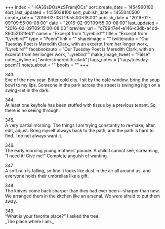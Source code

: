 +++
index = "-KA39sDOsAzSFramjOCs"
sort_create_date = 1454990100
sort_last_updated = 1455038100
sort_publish_date = 1455040500
create_date = "2016-02-08T19:55:00-08:00"
publish_date = "2016-02-09T09:55:00-08:00"
date = "2016-02-09T09:55:00-08:00"
last_updated = "2016-02-09T09:15:00-08:00"
preview_url = "c79947e4-e146-c3db-a4dd-86052181feb1"
name = "Excerpt from \"Lyrebird\""
title = "Excerpt from \"Lyrebird\""
type = "Poem"
link = ""
shareimage = ""
twitterauto = "Our Tuesday Poet is Meredith Clark, with an excerpt from her longer work, \"Lyrebird\""
facebookauto = "Our Tuesday Poet is Meredith Clark, with an excerpt from her longer work, \"Lyrebird\""
make_image_tweet = "False"
notes_byline = ["writers/meredith-clark"]
tags_notes = ["tags/tuesday-poem"]
notes_about = ""
books = ""
+++
<p class="prose-poem">
	343.<br>
Eve of the new year. Bitter cold city. I sit by the café window, bring the soup bowl to my lips. Someone in the park across the street is swinging high on a swing-set in the dark.
</p>

<p class="prose-poem">
	344.<br>
At least one keyhole has been stuffed with tissue by a previous tenant. So there is no seeing through.
</p>


<p class="prose-poem">
	345.<br>
A very partial morning. The things I am trying constantly to re-make, alter, edit, adjust. Bring myself always back to the path, and the path is hard to find. I do not always want it.
</p>


<p class="prose-poem">
	346.<br>
The early morning young mothers’ parade. A child I cannot see, screaming, “I need it! Give me!” Complete anguish of wanting.
</p>


<p class="prose-poem">
	347.<br>
A soft rain is falling, so fine it looks like dust in the air all around us, and everyone holds their umbrellas like a gift.
</p>


<p class="prose-poem">
	348.<br>
The knives come back sharper than they had ever been—sharper than new. We arranged them in the kitchen like an arsenal. We were afraid to put them away.
</p>


<p class="prose-poem">
	349.<br>
“What is your favorite place?” I asked the tree.<br>
_The place where I am._
</p>
